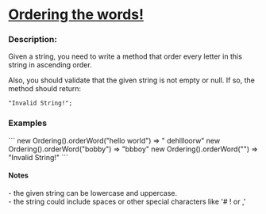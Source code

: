 # [Ordering the words!](https://www.codewars.com/kata/ordering-the-words "https://www.codewars.com/kata/55d7e5aa7b619a86ed000070")

<h3>Description:</h3>

Given a string, you need to write a method that order every letter in this string in ascending order.


Also, you should validate that the given string is not empty or null. If so, the method should return: 
```
"Invalid String!";
```

<h3>Examples</h3>
```
new Ordering().orderWord("hello world") => " dehllloorw"
new Ordering().orderWord("bobby") => "bbboy"
new Ordering().orderWord("") => "Invalid String!"
```

<h4>Notes</h4>
- the given string can be lowercase and uppercase.<br />
- the string could include spaces or other special characters like '# ! or ,'
